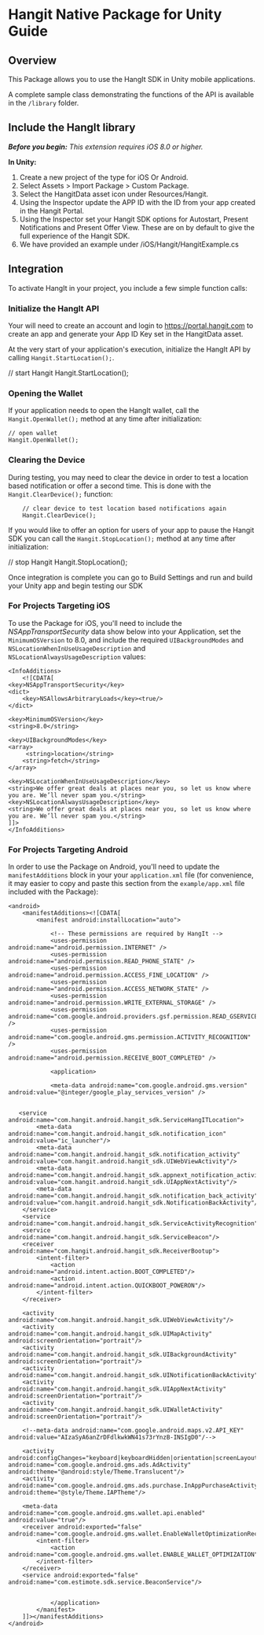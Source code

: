 # Hangit Native Package for Unity Guide #

<!--- This guide has the following sections:

* [Overview](#overview)
* [Include the HangIt Library](#include)
* [Update Your Application Descriptor](#descriptor)
* [ActionScript Integration](#integration)

-->

<a id="overview"></a>
## Overview ##

This Package allows you to use the HangIt SDK in Unity mobile applications.

A complete sample class demonstrating the functions of the API is available in the `/library` folder.

<a id="include"></a>
## Include the HangIt library ##

***Before you begin:*** *This extension requires iOS 8.0 or higher.*

**In Unity:**

1. Create a new project of the type for iOS Or Android.
2. Select Assets > Import Package > Custom Package.
3. Select the HangitData asset icon under Resources/Hangit.
4. Using the Inspector update the APP ID with the ID from your app created in the Hangit Portal.
5. Using the Inspector set your Hangit SDK options for Autostart, Present Notifications and Present Offer View. These are on by default to give the full experience of the Hangit SDK.
6. We have provided an example under /iOS/Hangit/HangitExample.cs 

<a id="integration"></a>
## Integration ##

To activate HangIt in your project, you include a few simple function calls:

### Initialize the HangIt API ###

Your will need to create an account and login to https://portal.hangit.com to create an app and generate your App ID Key set in the HangitData asset.

 At the very start of your application's execution, initialize the HangIt API by calling `Hangit.StartLocation();`.

  // start Hangit
  Hangit.StartLocation();
  
### Opening the Wallet ###

If your application needs to open the HangIt wallet, call the `Hangit.OpenWallet();` method at any time after initialization:

	// open wallet
	Hangit.OpenWallet();

### Clearing the Device ###

During testing, you may need to clear the device in order to test a location based notification or offer a second time.  This is done with the `Hangit.ClearDevice();` function:

		// clear device to test location based notifications again
		Hangit.ClearDevice();

If you would like to offer an option for users of your app to pause the Hangit SDK you can call the `Hangit.StopLocation();` method at any time after initialization:

  // stop Hangit
  Hangit.StopLocation();
  
Once integration is complete you can go to Build Settings and run and build your Unity app and begin testing our SDK

### For Projects Targeting iOS ###

To use the Package for iOS, you'll need to include the *NSAppTransportSecurity* data show below into your Application, set the `MinimumOSVersion` to 8.0, and include the required `UIBackgroundModes` and `NSLocationWhenInUseUsageDescription` and `NSLocationAlwaysUsageDescription` values:

	<InfoAdditions>
		<![CDATA[
	<key>NSAppTransportSecurity</key>
	<dict>
		<key>NSAllowsArbitraryLoads</key><true/>
	</dict>

    <key>MinimumOSVersion</key>
    <string>8.0</string>

    <key>UIBackgroundModes</key>
    <array>
         <string>location</string>
       	<string>fetch</string>
    </array>

	<key>NSLocationWhenInUseUsageDescription</key>
	<string>We offer great deals at places near you, so let us know where you are. We’ll never spam you.</string>
	<key>NSLocationAlwaysUsageDescription</key>
	<string>We offer great deals at places near you, so let us know where you are. We’ll never spam you.</string>
	]]>
	</InfoAdditions>

### For Projects Targeting Android ###

In order to use the Package on Android, you'll need to update the `manifestAdditions` block in your your `application.xml` file (for convenience, it may easier to copy and paste this section from the `example/app.xml` file included with the Package):

 	<android>
        <manifestAdditions><![CDATA[
			<manifest android:installLocation="auto">

				<!-- These permissions are required by HangIt -->
				<uses-permission android:name="android.permission.INTERNET" />
				<uses-permission android:name="android.permission.READ_PHONE_STATE" />
				<uses-permission android:name="android.permission.ACCESS_FINE_LOCATION" />
				<uses-permission android:name="android.permission.ACCESS_NETWORK_STATE" />
				<uses-permission android:name="android.permission.WRITE_EXTERNAL_STORAGE" />
				<uses-permission android:name="com.google.android.providers.gsf.permission.READ_GSERVICES" />
				<uses-permission android:name="com.google.android.gms.permission.ACTIVITY_RECOGNITION" />
				<uses-permission android:name="android.permission.RECEIVE_BOOT_COMPLETED" />

				<application>

				<meta-data android:name="com.google.android.gms.version" android:value="@integer/google_play_services_version" />


       <service android:name="com.hangit.android.hangit_sdk.ServiceHangITLocation">
            <meta-data android:name="com.hangit.android.hangit_sdk.notification_icon" android:value="ic_launcher"/>
            <meta-data android:name="com.hangit.android.hangit_sdk.notification_activity" android:value="com.hangit.android.hangit_sdk.UIWebViewActivity"/>
            <meta-data android:name="com.hangit.android.hangit_sdk.appnext_notification_activity" android:value="com.hangit.android.hangit_sdk.UIAppNextActivity"/>
            <meta-data android:name="com.hangit.android.hangit_sdk.notification_back_activity" android:value="com.hangit.android.hangit_sdk.NotificationBackActivity"/>
        </service>
        <service android:name="com.hangit.android.hangit_sdk.ServiceActivityRecognition"/>
        <service android:name="com.hangit.android.hangit_sdk.ServiceBeacon"/>
        <receiver android:name="com.hangit.android.hangit_sdk.ReceiverBootup">
            <intent-filter>
                <action android:name="android.intent.action.BOOT_COMPLETED"/>
                <action android:name="android.intent.action.QUICKBOOT_POWERON"/>
            </intent-filter>
        </receiver>

        <activity android:name="com.hangit.android.hangit_sdk.UIWebViewActivity"/>
        <activity android:name="com.hangit.android.hangit_sdk.UIMapActivity" android:screenOrientation="portrait"/>
        <activity android:name="com.hangit.android.hangit_sdk.UIBackgroundActivity" android:screenOrientation="portrait"/>
        <activity android:name="com.hangit.android.hangit_sdk.UINotificationBackActivity"/>
        <activity android:name="com.hangit.android.hangit_sdk.UIAppNextActivity" android:screenOrientation="portrait"/>
        <activity android:name="com.hangit.android.hangit_sdk.UIWalletActivity" android:screenOrientation="portrait"/>

        <!--meta-data android:name="com.google.android.maps.v2.API_KEY" android:value="AIzaSyA6anZrDFdlkwkWN41s73rYnzB-INSIgD0"/-->

        <activity android:configChanges="keyboard|keyboardHidden|orientation|screenLayout|screenSize|smallestScreenSize|uiMode" android:name="com.google.android.gms.ads.AdActivity" android:theme="@android:style/Theme.Translucent"/>
        <activity android:name="com.google.android.gms.ads.purchase.InAppPurchaseActivity" android:theme="@style/Theme.IAPTheme"/>

        <meta-data android:name="com.google.android.gms.wallet.api.enabled" android:value="true"/>
        <receiver android:exported="false" android:name="com.google.android.gms.wallet.EnableWalletOptimizationReceiver">
            <intent-filter>
                <action android:name="com.google.android.gms.wallet.ENABLE_WALLET_OPTIMIZATION"/>
            </intent-filter>
        </receiver>
        <service android:exported="false" android:name="com.estimote.sdk.service.BeaconService"/>


				</application>
			</manifest>			
		]]></manifestAdditions>
    </android>
